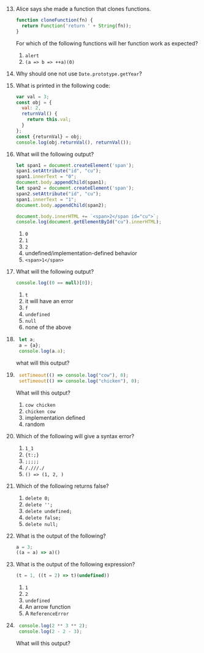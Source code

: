 13. Alice says she made a function that clones functions.
    ```js
    function cloneFunction(fn) {
      return Function('return ' + String(fn));
    }
    ```
    For which of the following functions will her function work as expected?
    1. `alert`
    2. `(a => b => ++a)(0)`

12. Why should one not use `Date.prototype.getYear`?

32. What is printed in the following code:
    ```js
    var val = 3;
    const obj = {
      val: 2,
      returnVal() {
        return this.val;
      }
    };
    const {returnVal} = obj;
    console.log(obj.returnVal(), returnVal());
    ```

1. What will the following output?
    ```js
    let span1 = document.createElement('span');
    span1.setAttribute("id", "cu");
    span1.innerText = "0";
    document.body.appendChild(span1);
    let span2 = document.createElement('span');
    span2.setAttribute("id", "cu");
    span1.innerText = "1";
    document.body.appendChild(span2);

    document.body.innerHTML += `<span>2</span id="cu">`;
    console.log(document.getElementById("cu").innerHTML);
    ```
    1. `0`
    2. `1`
    3. `2`
    4. undefined/implementation-defined behavior
    5. `<span>1</span>`

1. What will the following output?
    ```js
    console.log((0 == null)[0]);
    ```
    1. `t`
    2. it will have an error
    3. `f`
    4. `undefined`
    5. `null`
    6. none of the above

2. ```js
    let a;
    a = {a};
    console.log(a.a);
    ```
    what will this output?

3. ```js
    setTimeout(() => console.log("cow"), 0);
    setTimeout(() => console.log("chicken"), 0);
    ```
    What will this output?
    1. `cow chicken`
    2. `chicken cow`
    3. implementation defined
    4. random

49. Which of the following will give a syntax error?
    1. `1_1`
    2. `{t:;}`
    3. `;;;;;`
    4. `/.///./`
    5. `() => (1, 2, )`

26. Which of the following returns false?
    1. `delete 0;`
    2. `delete '';`
    3. `delete undefined;`
    4. `delete false;`
    5. `delete null;`

34. What is the output of the following?
    ```js
    a = 3;
    ((a = a) => a)()
    ```

16. What is the output of the following expression?
    ```js
    (t = 1, ((t = 2) => t)(undefined))
    ```
    1. `1`
    2. `2`
    3. `undefined`
    4. An arrow function
    5. A `ReferenceError`

1. ```js
    console.log(2 ** 3 ** 2);
    console.log(2 - 2 - 3);
    ```
    What will this output?
